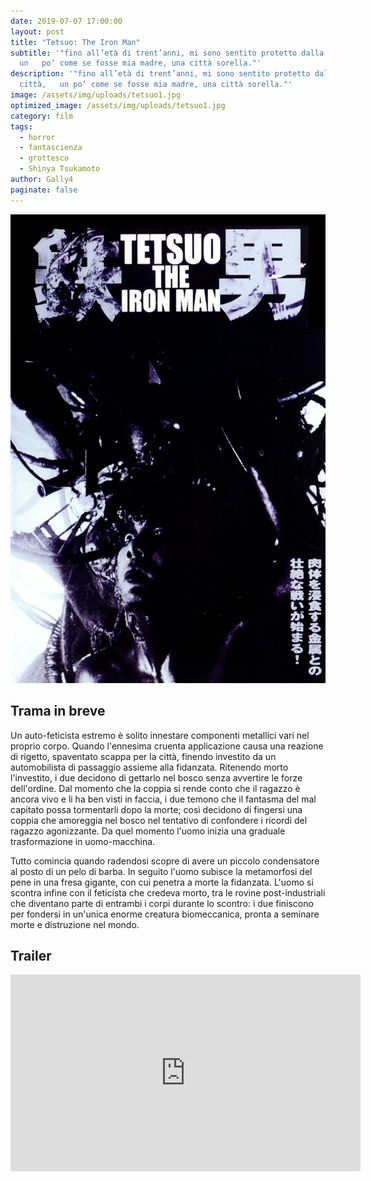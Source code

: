```yaml
---
date: 2019-07-07 17:00:00
layout: post
title: "Tetsuo: The Iron Man"
subtitle: '"fino all’età di trent’anni, mi sono sentito protetto dalla città,
  un   po’ come se fosse mia madre, una città sorella."'
description: '"fino all’età di trent’anni, mi sono sentito protetto dalla
  città,   un po’ come se fosse mia madre, una città sorella."'
image: /assets/img/uploads/tetsuo1.jpg
optimized_image: /assets/img/uploads/tetsuo1.jpg
category: film
tags:
  - horror
  - fantascienza
  - grottesco
  - Shinya Tsukamoto
author: Gally4
paginate: false
---
```

![](/assets/img/uploads/tetsuo-locandina.jpg)

## Trama in breve

Un auto-feticista estremo è solito innestare componenti metallici vari nel proprio corpo. Quando l'ennesima cruenta applicazione causa una reazione di rigetto, spaventato scappa per la città, finendo investito da un automobilista di passaggio assieme alla fidanzata. Ritenendo morto l'investito, i due decidono di gettarlo nel bosco senza avvertire le forze dell'ordine. Dal momento che la coppia si rende conto che il ragazzo è ancora vivo e li ha ben visti in faccia, i due temono che il fantasma del mal capitato possa tormentarli dopo la morte; così decidono di fingersi una coppia che amoreggia nel bosco nel tentativo di confondere i ricordi del ragazzo agonizzante. Da quel momento l'uomo inizia una graduale trasformazione in uomo-macchina.

Tutto comincia quando radendosi scopre di avere un piccolo condensatore al posto di un pelo di barba. In seguito l'uomo subisce la metamorfosi del pene in una fresa gigante, con cui penetra a morte la fidanzata. L'uomo si scontra infine con il feticista che credeva morto, tra le rovine post-industriali che diventano parte di entrambi i corpi durante lo scontro: i due finiscono per fondersi in un'unica enorme creatura biomeccanica, pronta a seminare morte e distruzione nel mondo.



## Trailer

<iframe width="560" height="315" src="https://www.youtube.com/embed/q-mAzGvcJS0?start=4" frameborder="0" allow="accelerometer; autoplay; encrypted-media; gyroscope; picture-in-picture" allowfullscreen></iframe>